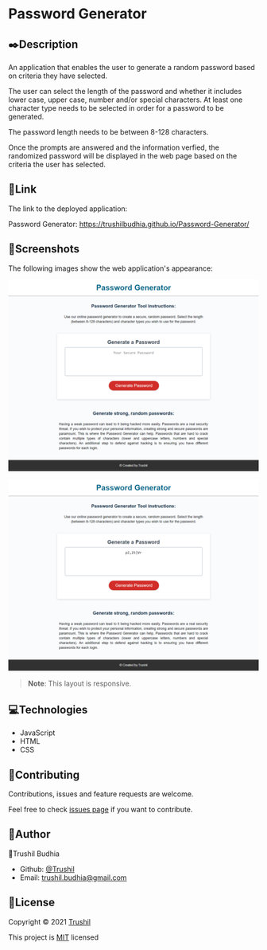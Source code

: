 # Password Generator

## ✒️Description
An application that enables the user to generate a random password based on criteria they have selected.

The user can select the length of the password and whether it includes lower case, upper case, number and/or special characters. At least one character type needs to be selected in order for a password to be generated.

The password length needs to be between 8-128 characters.

Once the prompts are answered and the information verfied, the randomized password will be displayed in the web page based on the criteria the user has selected.

## 🚀Link
The link to the deployed application:

Password Generator: https://trushilbudhia.github.io/Password-Generator/

## 🎉Screenshots
The following images show the web application's appearance:

![The Password Generator webpage includes a button that the user can click to begin the password generator phase. There is a header, the main password text area and a footer.](./assets/images/Password-Generator-Preview.png)

![Once the generate password button is click, the process will result in a random password matching the criteria the user has selected](./assets/images/Password-Generator-Preview-2.png)

> **Note**: This layout is responsive.

## 💻Technologies
- JavaScript
- HTML
- CSS

## 🤝Contributing
Contributions, issues and feature requests are welcome.

Feel free to check [issues page](https://github.com/TrushilBudhia/PasswordGenerator/issues) if you want to contribute.

## 👾Author
👤Trushil Budhia
- Github: [@Trushil](https://github.com/TrushilBudhia)
- Email: trushil.budhia@gmail.com

## 📝License
Copyright © 2021 [Trushil](https://github.com/TrushilBudhia)

This project is [MIT](./LICENSE.md) licensed

